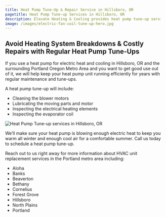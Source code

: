 ```yaml
---
title: Heat Pump Tune-Up & Repair Service in Hillsboro, OR
pagetitle: Heat Pump Tune-up Services in Hillsboro, OR
description: Elevate Heating & Cooling provides heat pump tune-up services in Hillsboro, OR and surrounding areas. Call us today to schedule.
image: /images/electric-fan-coil-tune-up-hero.jpg
---
```


## Avoid Heating System Breakdowns & Costly Repairs with Regular Heat Pump Tune-Ups

If you use a heat pump for electric heat and cooling in Hillsboro, OR and the surrounding Portland Oregon Metro Area and you want to get good use out of it, we will help keep your heat pump unit running efficiently for years with regular maintenance and tune-ups. 

<div class="h-grid-col-2-1">
<div>

A heat pump tune-up will include:

- Cleaning the blower motors
- Lubricating the moving parts and motor
- Inspecting the electrical heating elements
- Inspecting the evaporator coil
</div>

![Heat Pump Tune-up services in Hillsboro, OR](/images/heat-pumps.jpg)

</div>

We’ll make sure your heat pump is blowing enough electric heat to keep you warm all winter and enough cool air for a comfortable summer. Call us today to schedule a heat pump tune-up.

Reach out to us right away for more information about HVAC unit replacement services in the Portland metro area including:

- Aloha
- Banks
- Beaverton
- Bethany
- Cornelius
- Forest Grove
- Hillsboro
- North Plains
- Portland